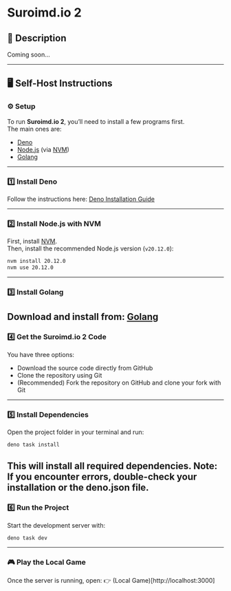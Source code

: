 # Suroimd.io 2

## 📖 Description
Coming soon...

---

## 🖥️ Self-Host Instructions

### ⚙️ Setup
To run **Suroimd.io 2**, you’ll need to install a few programs first.  
The main ones are:

- [Deno](https://deno.com/)  
- [Node.js](https://nodejs.org/) (via [NVM](https://github.com/nvm-sh/nvm))  
- [Golang](https://go.dev/)
---
### 1️⃣ Install Deno
Follow the instructions here: [Deno Installation Guide](https://deno.com/)

---

### 2️⃣ Install Node.js with NVM
First, install [NVM](https://github.com/nvm-sh/nvm).  
Then, install the recommended Node.js version (`v20.12.0`):
```bash
nvm install 20.12.0
nvm use 20.12.0
```
---
### 3️⃣ Install Golang
Download and install from: [Golang](https://go.dev/)
---
### 4️⃣ Get the Suroimd.io 2 Code
You have three options:
* Download the source code directly from GitHub
* Clone the repository using Git
* (Recommended) Fork the repository on GitHub and clone your fork with Git
---
### 5️⃣ Install Dependencies
Open the project folder in your terminal and run:
```bash
deno task install
```
This will install all required dependencies.
**Note: If you encounter errors, double-check your installation or the deno.json file.**
---
### 6️⃣ Run the Project
Start the development server with:
```bash
deno task dev
```
---
### 🎮 Play the Local Game
Once the server is running, open:
👉 (Local Game)[http://localhost:3000]